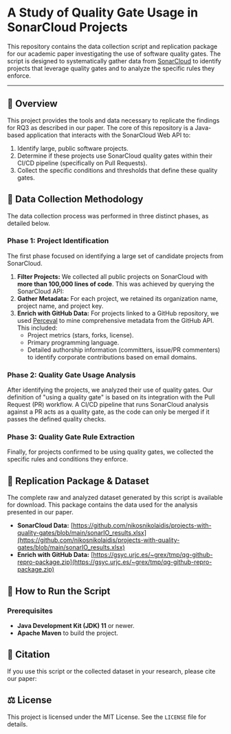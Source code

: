 # A Study of Quality Gate Usage in SonarCloud Projects

This repository contains the data collection script and replication package for our academic paper investigating the use of software quality gates. The script is designed to systematically gather data from [SonarCloud](https://sonarcloud.io) to identify projects that leverage quality gates and to analyze the specific rules they enforce.

---

## 📝 Overview

This project provides the tools and data necessary to replicate the findings for RQ3 as described in our paper. The core of this repository is a Java-based application that interacts with the SonarCloud Web API to:
1.  Identify large, public software projects.
2.  Determine if these projects use SonarCloud quality gates within their CI/CD pipeline (specifically on Pull Requests).
3.  Collect the specific conditions and thresholds that define these quality gates.

## 🔬 Data Collection Methodology

The data collection process was performed in three distinct phases, as detailed below.

### Phase 1: Project Identification

The first phase focused on identifying a large set of candidate projects from SonarCloud.

1.  **Filter Projects:** We collected all public projects on SonarCloud with **more than 100,000 lines of code**. This was achieved by querying the SonarCloud API:
2.  **Gather Metadata:** For each project, we retained its organization name, project name, and project key.
3.  **Enrich with GitHub Data:** For projects linked to a GitHub repository, we used [Perceval](https://github.com/chaoss/grimoirelab-perceval) to mine comprehensive metadata from the GitHub API. This included:
    *   Project metrics (stars, forks, license).
    *   Primary programming language.
    *   Detailed authorship information (committers, issue/PR commenters) to identify corporate contributions based on email domains.

### Phase 2: Quality Gate Usage Analysis

After identifying the projects, we analyzed their use of quality gates. Our definition of "using a quality gate" is based on its integration with the Pull Request (PR) workflow. A CI/CD pipeline that runs SonarCloud analysis against a PR acts as a quality gate, as the code can only be merged if it passes the defined quality checks.


### Phase 3: Quality Gate Rule Extraction

Finally, for projects confirmed to be using quality gates, we collected the specific rules and conditions they enforce.


## 💾 Replication Package & Dataset

The complete raw and analyzed dataset generated by this script is available for download. This package contains the data used for the analysis presented in our paper.

*   **SonarCloud Data:** [https://github.com/nikosnikolaidis/projects-with-quality-gates/blob/main/sonarIO_results.xlsx](https://github.com/nikosnikolaidis/projects-with-quality-gates/blob/main/sonarIO_results.xlsx)
*   **Enrich with GitHub Data:** [https://gsyc.urjc.es/~grex/tmp/qg-github-repro-package.zip](https://gsyc.urjc.es/~grex/tmp/qg-github-repro-package.zip)




## 🚀 How to Run the Script

### Prerequisites

*   **Java Development Kit (JDK) 11** or newer.
*   **Apache Maven** to build the project.



## 📜 Citation

If you use this script or the collected dataset in your research, please cite our paper:

> <!-- TODO: Add your full paper citation here when it's published. -->


## ⚖️ License

This project is licensed under the MIT License. See the `LICENSE` file for details.
